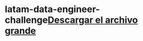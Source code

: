 # latam-data-engineer-challenge[Descargar el archivo grande](https://latam-challenge.s3.amazonaws.com/farmers-protest-tweets-2021-2-4.json)
